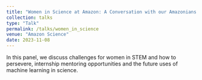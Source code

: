 ```yaml
---
title: "Women in Science at Amazon: A Conversation with our Amazonians Panelists"
collection: talks
type: "Talk"
permalink: /talks/women_in_science
venue: "Amazon Science"
date: 2023-11-08
---
```


In this panel, we discuss challenges for women in STEM and how to persevere, internship mentoring opportunities and the future uses of machine learning in science.

